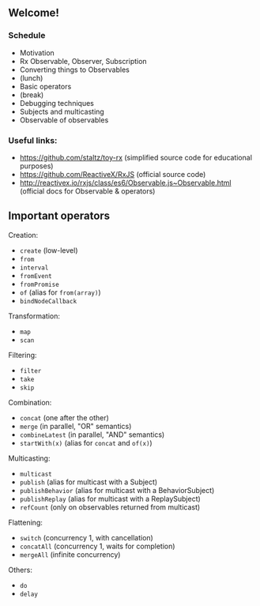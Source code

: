 ## Welcome!

### Schedule

* Motivation
* Rx Observable, Observer, Subscription
* Converting things to Observables
* (lunch)
* Basic operators
* (break)
* Debugging techniques
* Subjects and multicasting
* Observable of observables

### Useful links:

* https://github.com/staltz/toy-rx (simplified source code for educational purposes)
* https://github.com/ReactiveX/RxJS (official source code)
* http://reactivex.io/rxjs/class/es6/Observable.js~Observable.html (official docs for Observable & operators)

## Important operators

Creation:

* `create` (low-level)
* `from`
* `interval`
* `fromEvent`
* `fromPromise`
* `of` (alias for `from(array)`)
* `bindNodeCallback`

Transformation:

* `map`
* `scan`

Filtering:

* `filter`
* `take`
* `skip`

Combination:

* `concat` (one after the other)
* `merge` (in parallel, "OR" semantics)
* `combineLatest` (in parallel, "AND" semantics)
* `startWith(x)` (alias for `concat` and `of(x)`)

Multicasting:

* `multicast`
* `publish` (alias for multicast with a Subject)
* `publishBehavior` (alias for multicast with a BehaviorSubject)
* `publishReplay` (alias for multicast with a ReplaySubject)
* `refCount` (only on observables returned from multicast)

Flattening:

* `switch` (concurrency 1, with cancellation)
* `concatAll` (concurrency 1, waits for completion)
* `mergeAll` (infinite concurrency)

Others:

* `do`
* `delay`
